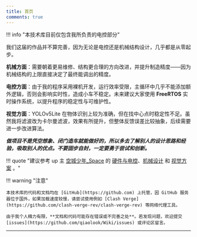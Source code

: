 ```yaml
---
title: 首页 
comments: true
---
```


!!! info "本技术库目前仅包含我所负责的电控部分"

我们这届的作品并不算完善，因为无论是电控还是机械结构设计，几乎都是从零起步。

**机械方面**：需要朝着更易维修、结构更合理的方向改进，并提升制造精度——因为机械结构的上限直接决定了最终能调出的精度。

**电控方面**：由于我的程序采用裸机开发，运行效率受限，主循环中几乎不能添加额外逻辑，否则会影响实时性，造成小车不稳定。未来建议大家使用 **FreeRTOS** 实时操作系统，以提升程序的稳定性与可维护性。

**视觉方面**：YOLOv5Lite 在物体识别上较为准确，但在找中心点时稳定性不足。虽然我将滤波改为卡尔曼滤波，效果有所提升，但整体反馈误差比较抽象，后续需要进一步改进算法。

___做项目不是凭空想象、闭门造车就能做好的，所以多去了解别人的设计思路和经验，吸取别人的优点。不要固步自封，一定要勇于尝试和创新。___

!!! quote "建议参考 up 主 [空城少年_Space](https://space.bilibili.com/351768796) 的 [硬件与电控](https://blog.csdn.net/m0_74056439/article/details/150104661)、[机械设计](https://blog.csdn.net/louisaerdusai/article/details/150106890) 和 [视觉方案](https://blog.csdn.net/2303_80277100/article/details/150211965) 。"



!!! warning "注意"

    本技术库的代码和文档均在 [GitHub](https://github.com) 上托管，因 GitHub 服务器位于国外，如果加载速度较慢，请尝试使用例如 [Clash Verge](https://github.com/clash-verge-rev/clash-verge-rev) 等网络代理工具。

    由于我个人精力有限，**文档和代码可能存在错误或不完善之处**。若发现问题，欢迎提交 [issues](https://github.com/qiaolook/Wiki/issues) 或评论区留言。

---
